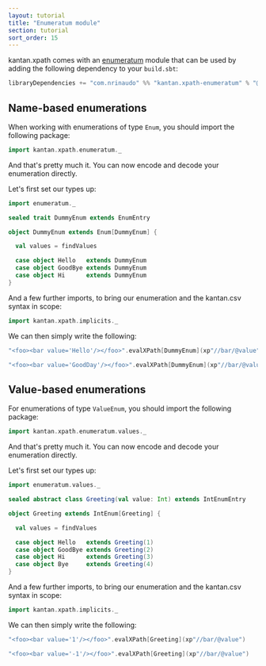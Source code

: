 ```yaml
---
layout: tutorial
title: "Enumeratum module"
section: tutorial
sort_order: 15
---
```

kantan.xpath comes with an [enumeratum](https://github.com/lloydmeta/enumeratum) module that can be used
by adding the following dependency to your `build.sbt`:

```scala
libraryDependencies += "com.nrinaudo" %% "kantan.xpath-enumeratum" % "@VERSION@"
```

## Name-based enumerations

When working with enumerations of type `Enum`, you should import the following package:

```scala mdoc:silent
import kantan.xpath.enumeratum._
```

And that's pretty much it. You can now encode and decode your enumeration directly.

Let's first set our types up:

```scala mdoc:silent
import enumeratum._

sealed trait DummyEnum extends EnumEntry

object DummyEnum extends Enum[DummyEnum] {

  val values = findValues

  case object Hello   extends DummyEnum
  case object GoodBye extends DummyEnum
  case object Hi      extends DummyEnum
}
```

And a few further imports, to bring our enumeration and the kantan.csv syntax in scope:

```scala mdoc:silent
import kantan.xpath.implicits._
```


We can then simply write the following:

```scala mdoc
"<foo><bar value='Hello'/></foo>".evalXPath[DummyEnum](xp"//bar/@value")

"<foo><bar value='GoodDay'/></foo>".evalXPath[DummyEnum](xp"//bar/@value")
```



## Value-based enumerations

For enumerations of type `ValueEnum`, you should import the following package:

```scala mdoc:silent:reset
import kantan.xpath.enumeratum.values._
```

And that's pretty much it. You can now encode and decode your enumeration directly.

Let's first set our types up:

```scala mdoc:silent
import enumeratum.values._

sealed abstract class Greeting(val value: Int) extends IntEnumEntry

object Greeting extends IntEnum[Greeting] {

  val values = findValues

  case object Hello   extends Greeting(1)
  case object GoodBye extends Greeting(2)
  case object Hi      extends Greeting(3)
  case object Bye     extends Greeting(4)
}
```

And a few further imports, to bring our enumeration and the kantan.csv syntax in scope:

```scala mdoc:silent
import kantan.xpath.implicits._
```

We can then simply write the following:

```scala mdoc
"<foo><bar value='1'/></foo>".evalXPath[Greeting](xp"//bar/@value")

"<foo><bar value='-1'/></foo>".evalXPath[Greeting](xp"//bar/@value")
```
